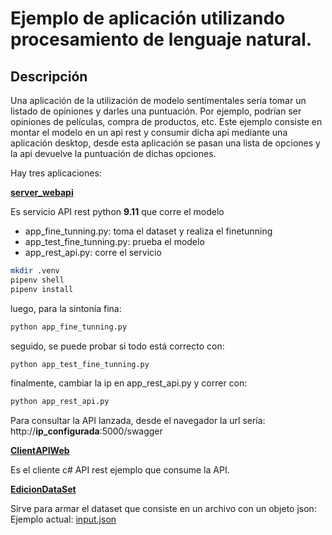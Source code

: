 # Ejemplo de aplicación utilizando procesamiento de lenguaje natural.

## Descripción
Una aplicación de la utilización de modelo sentimentales sería tomar un listado de opiniones y darles una puntuación. Por ejemplo, podrían ser opiniones de películas, compra de productos, etc.
Este ejemplo consiste en montar el modelo en un api rest y consumir dicha api mediante una aplicación desktop, desde esta aplicación se pasan una lista de opciones y la api devuelve la puntuación de dichas opciones.

Hay tres aplicaciones:

**<a href="https://github.com/fernandofilipuzzi-utn/EjemplosNPLApp/tree/main/SentimentalAppNPL/server_webapi">server_webapi</a>** 

Es servicio API rest python <b>9.11</b> que corre el modelo<br/>

* app_fine_tunning.py: toma el dataset y realiza el finetunning
* app_test_fine_tunning.py: prueba el modelo
* app_rest_api.py: corre el servicio

```bash
mkdir .venv
pipenv shell
pipenv install
```

luego, para la sintonía fina:

```bash
python app_fine_tunning.py
```

seguido, se puede probar si todo está correcto con:

```bash
python app_test_fine_tunning.py
```

finalmente, cambiar la ip en app_rest_api.py y correr con:

```bash
python app_rest_api.py
```

Para consultar la API lanzada, desde el navegador la url sería: <br>http://<b>ip_configurada</b>:5000/swagger


**<a href="https://github.com/fernandofilipuzzi-utn/EjemplosNPLApp/tree/main/SentimentalAppNPL/ClientAPIWeb">ClientAPIWeb</a>**

Es el cliente c# API rest ejemplo que consume la API.<br/>

**<a href="https://github.com/fernandofilipuzzi-utn/EjemplosNPLApp/tree/main/SentimentalAppNPL/EdicionDataSet">EdicionDataSet</a>**

Sirve para armar el dataset que consiste en un archivo con un objeto json: Ejemplo actual: <a href="https://github.com/fernandofilipuzzi-utn/EjemplosNPLApp/blob/main/SentimentalAppNPL/server_webapi/dataset/input.json">input.json</a>

